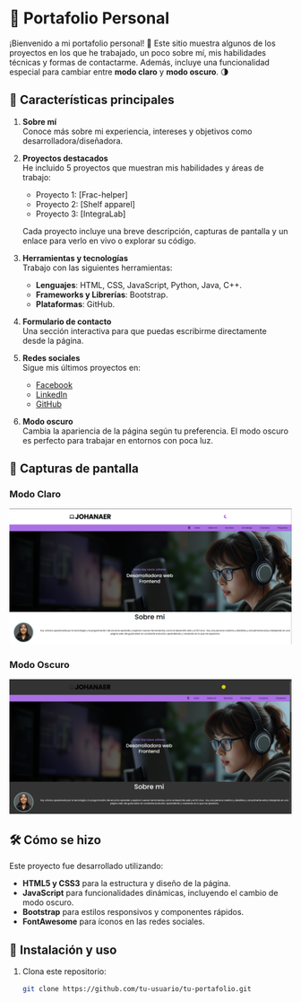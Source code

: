 # 🌟 Portafolio Personal

¡Bienvenido a mi portafolio personal! 🎉 Este sitio muestra algunos de los proyectos en los que he trabajado, un poco sobre mí, mis habilidades técnicas y formas de contactarme. Además, incluye una funcionalidad especial para cambiar entre **modo claro** y **modo oscuro**. 🌗

## 🚀 Características principales

1. **Sobre mí**  
   Conoce más sobre mi experiencia, intereses y objetivos como desarrolladora/diseñadora.

2. **Proyectos destacados**  
   He incluido 5 proyectos que muestran mis habilidades y áreas de trabajo:
   - Proyecto 1: [Frac-helper]  
   - Proyecto 2: [Shelf apparel]  
   - Proyecto 3: [IntegraLab]  

   Cada proyecto incluye una breve descripción, capturas de pantalla y un enlace para verlo en vivo o explorar su código.

3. **Herramientas y tecnologías**  
   Trabajo con las siguientes herramientas:
   - **Lenguajes**: HTML, CSS, JavaScript, Python, Java, C++.  
   - **Frameworks y Librerías**: Bootstrap.  
   - **Plataformas**: GitHub.  

4. **Formulario de contacto**  
   Una sección interactiva para que puedas escribirme directamente desde la página.

5. **Redes sociales**  
   Sigue mis últimos proyectos en:
   - [Facebook](https://www.facebook.com/joana.eugeniorodriguez)
   - [LinkedIn](www.linkedin.com/in/laura-johana-eugenio-91a6a61a3)
   - [GitHub](https://github.com/johanaer)

6. **Modo oscuro**  
   Cambia la apariencia de la página según tu preferencia. El modo oscuro es perfecto para trabajar en entornos con poca luz.

## 📸 Capturas de pantalla

### Modo Claro
![Modo Claro](/img/modoClaro.png)

### Modo Oscuro
![Modo Oscuro](/img/ModoOscuro.png)

## 🛠 Cómo se hizo
Este proyecto fue desarrollado utilizando:
- **HTML5 y CSS3** para la estructura y diseño de la página.
- **JavaScript** para funcionalidades dinámicas, incluyendo el cambio de modo oscuro.
- **Bootstrap** para estilos responsivos y componentes rápidos.
- **FontAwesome** para íconos en las redes sociales.

## 📝 Instalación y uso

1. Clona este repositorio:
   ```bash
   git clone https://github.com/tu-usuario/tu-portafolio.git
